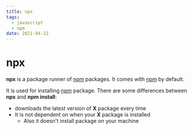 ```yaml
---
title: npx
tags:
  - javascript
  - npm
date: 2021-04-22
---
```


# npx

**npx** is a package runner of [npm](npm.md) packages. It comes with [npm](npm.md) by default.

It is used for installing [npm](npm.md) package. There are some differences between **npx** and **npm install**:

* downloads the latest version of **X** package every time
* It is not dependent on when your **X** package is installed
  * Also it doesn't install package on your machine
